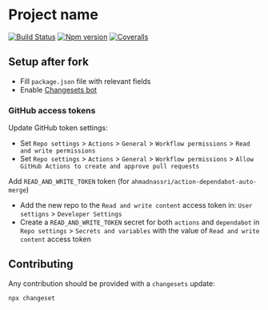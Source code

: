 # Project name

[![Build Status][ci-badge]][ci]
[![Npm version][npm-version-badge]][npm]
[![Coveralls][coveralls-badge]][coveralls]

## Setup after fork

- Fill `package.json` file with relevant fields
- Enable [Changesets bot](https://github.com/changesets/bot)

### GitHub access tokens

Update GitHub token settings:

- Set `Repo settings` > `Actions` > `General` > `Workflow permissions` > `Read and write permissions`
- Set `Repo settings` > `Actions` > `General` > `Workflow permissions` > `Allow GitHub Actions to create and approve pull requests`

Add `READ_AND_WRITE_TOKEN` token (for `ahmadnassri/action-dependabot-auto-merge`)

- Add the new repo to the `Read and write content` access token in: `User settigns` > `Developer Settings`
- Create a `READ_AND_WRITE_TOKEN` secret for both `actions` and `dependabot` in `Repo settings` > `Secrets and variables` with the value of `Read and write content` access token

## Contributing

Any contribution should be provided with a `changesets` update:

```
npx changeset
```

[ci-badge]: https://github.com/toomuchdesign/npm-package-template/actions/workflows/ci.yml/badge.svg
[ci]: https://github.com/toomuchdesign/npm-package-template/actions/workflows/ci.yml
[coveralls-badge]: https://coveralls.io/repos/github/toomuchdesign/npm-package-template/badge.svg?branch=master
[coveralls]: https://coveralls.io/github/toomuchdesign/npm-package-template?branch=master
[npm]: https://www.npmjs.com/package/npm-package-template
[npm-version-badge]: https://img.shields.io/npm/v/npm-package-template.svg
